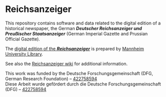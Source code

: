 # Reichsanzeiger

This repository contains software and data related to the digital edition
of a historical newspaper, the German
***Deutscher Reichsanzeiger und Preußischer Staatsanzeiger***
(German Imperial Gazette and Prussian Official Gazette).

The [digital edition of the ***Reichsanzeiger***](https://digi.bib.uni-mannheim.de/periodika/reichsanzeiger/)
is prepared by [Mannheim University Library](https://www.bib.uni-mannheim.de/en/).

See also the [Reichsanzeiger wiki](https://github.com/UB-Mannheim/Reichsanzeiger/wiki)
for additional information.

This work was funded by the Deutsche Forschungsgemeinschaft (DFG, German Research Foundation) – [422758594](https://gepris.dfg.de/gepris/projekt/422758594?language=en)<br>
Diese Arbeit wurde gefördert durch die Deutsche Forschungsgemeinschaft (DFG) – [422758594](https://gepris.dfg.de/gepris/projekt/422758594?language=de)
